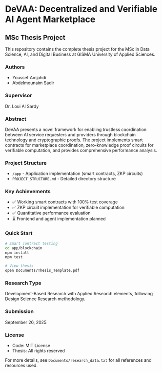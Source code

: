# DeVAA: Decentralized and Verifiable AI Agent Marketplace

## MSc Thesis Project

This repository contains the complete thesis project for the MSc in Data Science, AI, and Digital Business at GISMA University of Applied Sciences.

### Authors
- Youssef Amjahdi
- Abdelmounaim Sadir

### Supervisor
Dr. Loui Al Sardy

### Abstract
DeVAA presents a novel framework for enabling trustless coordination between AI service requesters and providers through blockchain technology and cryptographic proofs. The project implements smart contracts for marketplace coordination, zero-knowledge proof circuits for verifiable computation, and provides comprehensive performance analysis.

### Project Structure
- `/app` - Application implementation (smart contracts, ZKP circuits)
- `PROJECT_STRUCTURE.md` - Detailed directory structure

### Key Achievements
- ✅ Working smart contracts with 100% test coverage
- ✅ ZKP circuit implementation for verifiable computation
- ✅ Quantitative performance evaluation
- ⏳ Frontend and agent implementation planned

### Quick Start
```bash
# Smart contract testing
cd app/blockchain
npm install
npm test

# View thesis
open Documents/Thesis_Template.pdf
```

### Research Type
Development-Based Research with Applied Research elements, following Design Science Research methodology.

### Submission
September 26, 2025

### License
- Code: MIT License
- Thesis: All rights reserved

For more details, see `Documents/research_data.txt` for all references and resources used.
